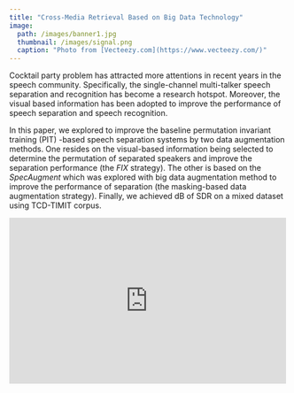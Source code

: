 ```yaml
---
title: "Cross-Media Retrieval Based on Big Data Technology"
image: 
  path: /images/banner1.jpg
  thumbnail: /images/signal.png
  caption: "Photo from [Vecteezy.com](https://www.vecteezy.com/)"
---
```


Cocktail party problem has attracted more attentions in recent years in the speech community. Specifically, the single-channel multi-talker speech separation and recognition has become a research hotspot. Moreover, the visual based information has been adopted to improve the performance of speech separation and speech recognition. 

In this paper, we explored to improve the baseline permutation invariant training (PIT) -based speech separation systems by two data augmentation methods. One resides on the visual-based information being selected to determine the permutation of separated speakers and improve the separation performance (the *FIX* strategy). The other is based on the *SpecAugment* which was explored with big data augmentation method to improve the performance of separation (the masking-based data augmentation strategy). Finally, we achieved dB of SDR on a mixed dataset using TCD-TIMIT corpus.

<embed src="https://ieeexplore.ieee.org/document/9332362" style="width:500px; height: 300px;">

